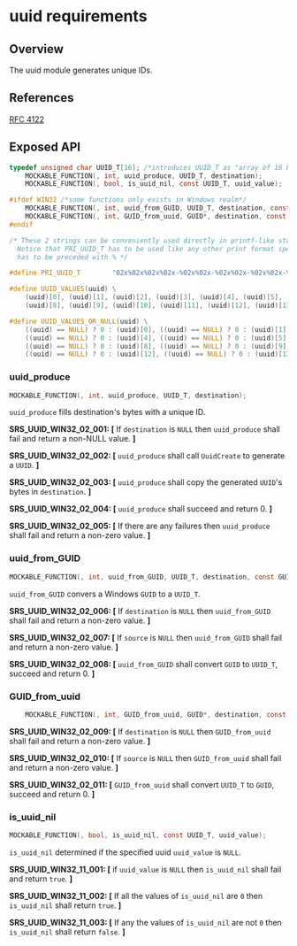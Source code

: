 # uuid requirements

## Overview
The uuid module generates unique IDs.

## References

[RFC 4122](https://datatracker.ietf.org/doc/html/rfc4122)

## Exposed API

```c
typedef unsigned char UUID_T[16]; /*introduces UUID_T as "array of 16 bytes"*/
    MOCKABLE_FUNCTION(, int, uuid_produce, UUID_T, destination);
    MOCKABLE_FUNCTION(, bool, is_uuid_nil, const UUID_T, uuid_value);

#ifdef WIN32 /*some functions only exists in Windows realm*/
    MOCKABLE_FUNCTION(, int, uuid_from_GUID, UUID_T, destination, const GUID*, source);
    MOCKABLE_FUNCTION(, int, GUID_from_uuid, GUID*, destination, const UUID_T, source);
#endif

/* These 2 strings can be conveniently used directly in printf-like statements
  Notice that PRI_UUID_T has to be used like any other print format specifier, meaning it
  has to be preceded with % */

#define PRI_UUID_T        "02x%02x%02x%02x-%02x%02x-%02x%02x-%02x%02x-%02x%02x%02x%02x%02x%02x"

#define UUID_VALUES(uuid) \
    (uuid)[0], (uuid)[1], (uuid)[2], (uuid)[3], (uuid)[4], (uuid)[5], (uuid)[6], (uuid)[7], \
    (uuid)[8], (uuid)[9], (uuid)[10], (uuid)[11], (uuid)[12], (uuid)[13], (uuid)[14], (uuid)[15]

#define UUID_VALUES_OR_NULL(uuid) \
    ((uuid) == NULL) ? 0 : (uuid)[0], ((uuid) == NULL) ? 0 : (uuid)[1], ((uuid) == NULL) ? 0 : (uuid)[2], ((uuid) == NULL) ? 0 : (uuid)[3], \
    ((uuid) == NULL) ? 0 : (uuid)[4], ((uuid) == NULL) ? 0 : (uuid)[5], ((uuid) == NULL) ? 0 : (uuid)[6], ((uuid) == NULL) ? 0 : (uuid)[7], \
    ((uuid) == NULL) ? 0 : (uuid)[8], ((uuid) == NULL) ? 0 : (uuid)[9], ((uuid) == NULL) ? 0 : (uuid)[10], ((uuid) == NULL) ? 0 : (uuid)[11], \
    ((uuid) == NULL) ? 0 : (uuid)[12], ((uuid) == NULL) ? 0 : (uuid)[13], ((uuid) == NULL) ? 0 : (uuid)[14], ((uuid) == NULL) ? 0 : (uuid)[15] \

```

###  uuid_produce
```c
MOCKABLE_FUNCTION(, int, uuid_produce, UUID_T, destination);
```

`uuid_produce` fills destination's bytes with a unique ID.

**SRS_UUID_WIN32_02_001: [** If `destination` is `NULL` then `uuid_produce` shall fail and return a non-NULL value. **]**

**SRS_UUID_WIN32_02_002: [** `uuid_produce` shall call `UuidCreate` to generate a `UUID`. **]**

**SRS_UUID_WIN32_02_003: [** `uuid_produce` shall copy the generated `UUID`'s bytes in `destination`. **]**

**SRS_UUID_WIN32_02_004: [** `uuid_produce` shall succeed and return 0. **]**

**SRS_UUID_WIN32_02_005: [** If there are any failures then `uuid_produce` shall fail and return a non-zero value. **]**

### uuid_from_GUID
```c
MOCKABLE_FUNCTION(, int, uuid_from_GUID, UUID_T, destination, const GUID*, source);
```

`uuid_from_GUID` convers a Windows `GUID` to a `UUID_T`.

**SRS_UUID_WIN32_02_006: [** If `destination` is `NULL` then `uuid_from_GUID` shall fail and return a non-zero value. **]**

**SRS_UUID_WIN32_02_007: [** If `source` is `NULL` then `uuid_from_GUID` shall fail and return a non-zero value. **]**

**SRS_UUID_WIN32_02_008: [** `uuid_from_GUID` shall convert `GUID` to `UUID_T`, succeed and return 0. **]**

### GUID_from_uuid
```c
    MOCKABLE_FUNCTION(, int, GUID_from_uuid, GUID*, destination, const UUID_T, source);
```

**SRS_UUID_WIN32_02_009: [** If `destination` is `NULL` then `GUID_from_uuid` shall fail and return a non-zero value. **]**

**SRS_UUID_WIN32_02_010: [** If `source` is `NULL` then `GUID_from_uuid` shall fail and return a non-zero value. **]**

**SRS_UUID_WIN32_02_011: [** `GUID_from_uuid` shall convert `UUID_T` to `GUID`, succeed and return 0. **]**

### is_uuid_nil

```C
MOCKABLE_FUNCTION(, bool, is_uuid_nil, const UUID_T, uuid_value);
```

`is_uuid_nil` determined if the specified uuid `uuid_value` is `NULL`.

**SRS_UUID_WIN32_11_001: [** if `uuid_value` is `NULL` then `is_uuid_nil` shall fail and return `true`. **]**

**SRS_UUID_WIN32_11_002: [** If all the values of `is_uuid_nil` are `0` then `is_uuid_nil` shall return `true`. **]**

**SRS_UUID_WIN32_11_003: [** If any the values of `is_uuid_nil` are not `0` then `is_uuid_nil` shall return `false`. **]**
